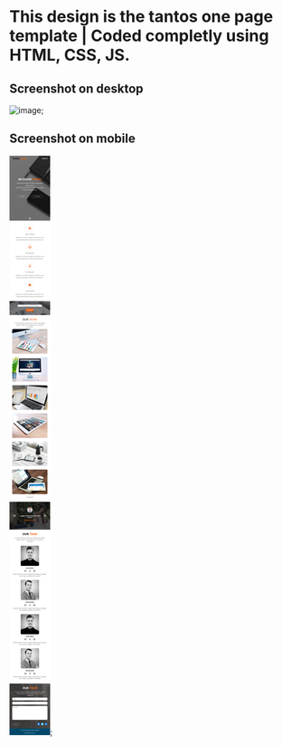 # This design is the tantos one page template | Coded completly using HTML, CSS, JS.

## Screenshot on desktop
![image](/Tasntos%20template.png);

## Screenshot on mobile
![image](/Tasntos%20screenshot%20in%20mobile.png);